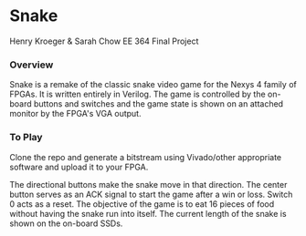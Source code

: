 # Snake
Henry Kroeger & Sarah Chow
EE 364 Final Project

### Overview
Snake is a remake of the classic snake video game for the Nexys 4 family of FPGAs. It is written entirely in Verilog. The game is controlled by the on-board buttons and switches and the game state is shown on an attached monitor by the FPGA's VGA output.

### To Play
Clone the repo and generate a bitstream using Vivado/other appropriate software and upload it to your FPGA.

The directional buttons make the snake move in that direction. The center button serves as an ACK signal to start the game after a win or loss. Switch 0 acts as a reset. The objective of the game is to eat 16 pieces of food without having the snake run into itself. The current length of the snake is shown on the on-board SSDs.
